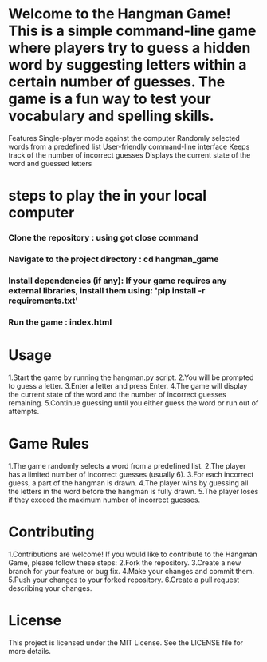 # Welcome to the Hangman Game! This is a simple command-line game where players try to guess a hidden word by suggesting letters within a certain number of guesses. The game is a fun way to test your vocabulary and spelling skills.

<p> Features
Single-player mode against the computer
Randomly selected words from a predefined list
User-friendly command-line interface
Keeps track of the number of incorrect guesses
Displays the current state of the word and guessed letters </p>

# steps to play the in your local computer 
<h3>Clone the repository : using got close command  </h3>
<h3> Navigate to the project directory : cd hangman_game </h3>
<h3>Install dependencies (if any): If your game requires any external libraries, install them using:
'pip install -r requirements.txt' </h3>
<h3> Run the game : index.html</h3>

# Usage
1.Start the game by running the hangman.py script.
2.You will be prompted to guess a letter.
3.Enter a letter and press Enter.
4.The game will display the current state of the word and the number of incorrect guesses remaining.
5.Continue guessing until you either guess the word or run out of attempts.

# Game Rules
1.The game randomly selects a word from a predefined list.
2.The player has a limited number of incorrect guesses (usually 6).
3.For each incorrect guess, a part of the hangman is drawn.
4.The player wins by guessing all the letters in the word before the hangman is fully drawn.
5.The player loses if they exceed the maximum number of incorrect guesses.

# Contributing
1.Contributions are welcome! If you would like to contribute to the Hangman Game, please follow these steps:
2.Fork the repository.
3.Create a new branch for your feature or bug fix.
4.Make your changes and commit them.
5.Push your changes to your forked repository.
6.Create a pull request describing your changes.
# License
This project is licensed under the MIT License. See the LICENSE file for more details.


